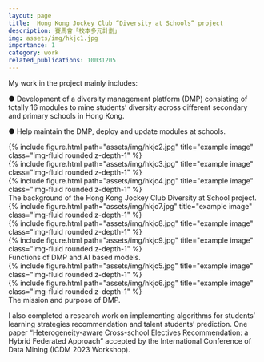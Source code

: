 ```yaml
---
layout: page
title:  Hong Kong Jockey Club “Diversity at Schools” project
description: 賽馬會「校本多元計劃」
img: assets/img/hkjc1.jpg
importance: 1
category: work
related_publications: 10031205
---
```

My work in the project mainly includes:

● Development of a diversity management platform (DMP) consisting of totally 16 modules to mine students’ diversity across different secondary and primary schools in Hong Kong.

● Help maintain the DMP, deploy and update modules at schools.

<div class="row">
    <div class="col-sm mt-3 mt-md-0">
        {% include figure.html path="assets/img/hkjc2.jpg" title="example image" class="img-fluid rounded z-depth-1" %}
    </div>
    <div class="col-sm mt-3 mt-md-0">
        {% include figure.html path="assets/img/hkjc3.jpg" title="example image" class="img-fluid rounded z-depth-1" %}
    </div>
    <div class="col-sm mt-3 mt-md-0">
        {% include figure.html path="assets/img/hkjc4.jpg" title="example image" class="img-fluid rounded z-depth-1" %}
    </div>
</div>
<div class="caption">
    The background of the Hong Kong Jockey Club Diversity at School project.
</div>
<div class="row">
    <div class="col-sm mt-3 mt-md-0">
        {% include figure.html path="assets/img/hkjc7.jpg" title="example image" class="img-fluid rounded z-depth-1" %}
    </div>
    <div class="col-sm mt-3 mt-md-0">
        {% include figure.html path="assets/img/hkjc8.jpg" title="example image" class="img-fluid rounded z-depth-1" %}
    </div>
    <div class="col-sm mt-3 mt-md-0">
        {% include figure.html path="assets/img/hkjc9.jpg" title="example image" class="img-fluid rounded z-depth-1" %}
    </div>
</div>
<div class="caption">
    Functions of DMP and AI based models.
</div>

<div class="row justify-content-sm-center">
    <div class="col-sm-8 mt-3 mt-md-0">
        {% include figure.html path="assets/img/hkjc5.jpg" title="example image" class="img-fluid rounded z-depth-1" %}
    </div>
    <div class="col-sm-4 mt-3 mt-md-0">
        {% include figure.html path="assets/img/hkjc6.jpg" title="example image" class="img-fluid rounded z-depth-1" %}
    </div>
</div>
<div class="caption">
    The mission and purpose of DMP.
</div>

I also completed a research work on implementing algorithms for students’ learning strategies recommendation and talent students’ prediction. One paper “Heterogeneity-aware Cross-school Electives Recommendation: a Hybrid Federated Approach” accepted by the International Conference of Data Mining (ICDM 2023 Workshop).

